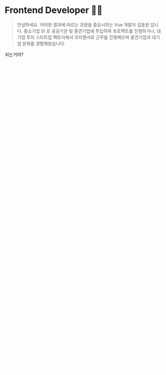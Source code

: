  # Frontend Developer 🤟🏻

> 안녕하세요. 어떠한 결과에 따르는 과정을 중요시하는 Vue 개발자 김동원 입니다.
> 중소기업 SI 로 공공기관 및 중견기업에 투입하여 프로젝트를 진행하거나, 대기업 투자 스타트업 팩토리에서 프리랜서로 근무를 진행해오며 
> 중견기업과 대기업 문화를 경험해왔습니다.

<div style="width: 500px; height: 1020px; border: 1px solid white">
되는거야?
</div>
